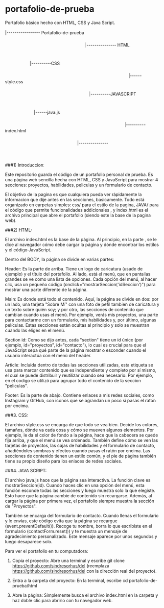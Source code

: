 # portafolio-de-prueba
Portafolio básico hecho con HTML, CSS y Java Script.

|----------------- Portafolio-de-pruebaㅤㅤㅤㅤㅤㅤㅤㅤㅤㅤㅤㅤㅤㅤㅤㅤㅤㅤㅤㅤㅤㅤㅤㅤㅤㅤㅤㅤㅤㅤㅤㅤㅤㅤㅤㅤㅤㅤㅤㅤㅤㅤㅤㅤㅤㅤㅤㅤㅤㅤㅤㅤㅤㅤㅤㅤㅤㅤㅤㅤㅤㅤㅤㅤㅤㅤㅤㅤㅤㅤㅤㅤㅤㅤㅤㅤㅤㅤ
|--------------- HTMLㅤㅤㅤㅤㅤㅤㅤㅤㅤㅤㅤㅤㅤㅤㅤㅤㅤㅤㅤㅤㅤㅤㅤㅤㅤㅤㅤㅤㅤㅤㅤㅤㅤㅤㅤㅤㅤㅤㅤㅤㅤㅤㅤㅤㅤㅤㅤㅤㅤㅤㅤㅤㅤㅤㅤㅤㅤㅤㅤㅤㅤㅤㅤㅤㅤㅤㅤㅤㅤㅤㅤㅤㅤㅤㅤㅤㅤㅤㅤㅤㅤㅤㅤㅤㅤㅤㅤㅤㅤㅤㅤ
|----------CSSㅤㅤㅤㅤㅤㅤㅤㅤㅤㅤㅤㅤㅤㅤㅤㅤㅤㅤㅤㅤㅤㅤㅤㅤㅤㅤㅤㅤㅤㅤㅤㅤㅤㅤㅤㅤㅤㅤㅤㅤㅤㅤㅤㅤㅤㅤㅤㅤㅤㅤㅤㅤㅤㅤㅤㅤㅤㅤㅤㅤㅤㅤㅤㅤㅤㅤㅤㅤㅤㅤㅤㅤㅤㅤㅤㅤㅤㅤㅤㅤㅤㅤㅤㅤㅤㅤㅤㅤㅤㅤㅤㅤㅤㅤㅤ
|------style.cssㅤㅤㅤㅤㅤㅤㅤㅤㅤㅤㅤㅤㅤㅤㅤㅤㅤㅤㅤㅤㅤㅤㅤㅤㅤㅤㅤㅤㅤㅤㅤㅤㅤㅤㅤㅤㅤㅤㅤㅤㅤㅤㅤㅤㅤㅤㅤㅤㅤㅤㅤㅤㅤㅤㅤㅤㅤㅤㅤㅤㅤㅤㅤㅤㅤㅤㅤㅤㅤㅤㅤㅤㅤㅤㅤㅤㅤㅤㅤㅤㅤㅤㅤㅤㅤㅤㅤㅤㅤㅤㅤㅤㅤㅤ
|----------JAVASCRIPTㅤㅤㅤㅤㅤㅤㅤㅤㅤㅤㅤㅤㅤㅤㅤㅤㅤㅤㅤㅤㅤㅤㅤㅤㅤㅤㅤㅤㅤㅤㅤㅤㅤㅤㅤㅤㅤㅤㅤㅤㅤㅤㅤㅤㅤㅤㅤㅤㅤㅤㅤㅤㅤㅤㅤㅤㅤㅤㅤㅤㅤㅤㅤㅤㅤㅤㅤㅤㅤㅤㅤㅤㅤㅤㅤㅤㅤㅤㅤㅤㅤㅤㅤㅤㅤㅤㅤㅤㅤㅤ
|------java.jsㅤㅤㅤㅤㅤㅤㅤㅤㅤㅤㅤㅤㅤㅤㅤㅤㅤㅤㅤㅤㅤㅤㅤㅤㅤㅤㅤㅤㅤㅤㅤㅤㅤㅤㅤㅤㅤㅤㅤㅤㅤㅤㅤㅤㅤㅤㅤㅤㅤㅤㅤㅤㅤㅤㅤㅤㅤㅤㅤㅤㅤㅤㅤㅤㅤㅤㅤㅤㅤㅤㅤㅤㅤㅤㅤㅤㅤㅤㅤㅤㅤㅤㅤㅤㅤㅤㅤㅤㅤㅤㅤㅤㅤㅤ
|----------index.htmlㅤㅤㅤㅤㅤㅤㅤㅤㅤㅤㅤㅤㅤㅤㅤㅤㅤㅤㅤㅤㅤㅤㅤㅤㅤㅤㅤㅤㅤㅤㅤㅤㅤㅤㅤㅤㅤㅤㅤㅤㅤㅤㅤㅤㅤㅤㅤㅤㅤㅤㅤㅤㅤㅤㅤㅤㅤㅤㅤㅤㅤㅤㅤㅤㅤㅤㅤㅤㅤㅤㅤㅤㅤㅤㅤㅤㅤㅤㅤㅤㅤㅤㅤㅤㅤㅤㅤㅤㅤㅤ
|---------------ㅤㅤㅤㅤㅤㅤㅤㅤㅤㅤㅤㅤㅤㅤㅤㅤㅤㅤㅤㅤㅤㅤㅤㅤㅤㅤㅤㅤㅤㅤㅤㅤㅤㅤㅤㅤㅤㅤㅤㅤㅤㅤㅤㅤㅤㅤㅤㅤㅤㅤㅤㅤㅤㅤㅤㅤㅤㅤㅤㅤㅤㅤㅤㅤㅤㅤㅤㅤㅤㅤㅤㅤㅤㅤㅤㅤㅤㅤㅤㅤㅤㅤㅤㅤㅤㅤㅤㅤ

  ###1) Introduccion:

Este repositorio guarda el código de un portafolio personal de prueba. Es una página web sencilla hecha con HTML, CSS y JavaScript para mostrar 4 secciones: proyectos, habilidades, peliculas y un formulario de contacto.

El objetivo de la pagina es que cualquiera pueda ver rápidamente la informacion que dije antes en las secciones, basicamente. Todo está organizado en carpetas simples: css/ para el estilo de la pagina, JAVA/ para el código que permite funcionalidades addicionales , y index.html es el archivo principal que abre el portafolio (siendo este la base de la pagina web).

  ###2) HTML:
     
El archivo index.html es la base de la página. Al principio, en la parte <head>, se le dice al navegador cómo debe cargar la página y dónde encontrar los estilos y el código JavaScript. 

Dentro del BODY, la página se divide en varias partes:

Header: Es la parte de arriba. Tiene un logo de caricatura (usado de ejemplo) y el título del portafolio. Al lado, está el menú, que en pantallas grandes se ve como una lista de opciones. Cada opción del menú, al hacer clic, usa un pequeño código (onclick="mostrarSeccion('idSeccion')") para mostrar una parte diferente de la página.

Main: Es donde está todo el contenido. Aquí, la página se divide en dos: por un lado, una tarjeta "Sobre Mí" con una foto de pefil tambien de caricatura y un texto sobre quién soy; y por otro, las secciones de contenido que cambian cuando usas el menú. Por ejemplo, verás mis proyectos, una parte para contactarme con un formulario, mis habilidades y, por último, algunas películas. Estas secciones están ocultas al principio y solo se muestran cuando las eliges en el menú.

Section id: Como se dijo antes, cada "section" tiene un id único (por ejemplo, id="proyectos", id="contacto"), lo cual es crucial para que el JavaScript sepa qué parte de la página mostrar o esconder cuando el usuario interactúa con el menú del header. 

Article: Incluida dentro de todas las secciones utilizadas, esta etiqueta se usa para marcar contenido que es independiente y completo por sí mismo, el cual se puede distribuir y reutilizar cuando sea necesario. Por ejemplo, en el codigo se utilizó para agrupar todo el contenido de la seccion "peliculas".

Footer: Es la parte de abajo. Contiene enlaces a mis redes sociales, como Instagram y GitHub, con iconos que se agrandan un poco si pasas el ratón por encima.

  ###3. CSS:

El archivo style.css se encarga de que todo se vea bien. Decide los colores, tamaños, dónde va cada cosa y cómo se mueven algunos elementos. Por ejemplo, le da el color de fondo a la página, hace que la cabecera se quede fija arriba, y que el menú se vea ordenado. También define cómo se ven las tarjetas de proyectos, las cajas de habilidades y el formulario de contacto, añadiéndoles sombras y efectos cuando pasas el ratón por encima. Las secciones de contenido tienen un estilo común, y el pie de página también tiene su propio diseño para los enlaces de redes sociales.

  ###4. JAVA SCRIPT:

El archivo java.js hace que la página sea interactiva. La función clave es mostrarSeccion(id). Cuando haces clic en una opción del menú, esta función esconde todas las secciones y luego muestra solo la que elegiste. Esto hace que la página cambie de contenido sin recargarse. Además, al cargar la página por primera vez, el portafolio siempre muestra la sección de "Proyectos".

También se encarga del formulario de contacto. Cuando llenas el formulario y lo envías, este código evita que la página se recargue (event.preventDefault()). Recoge tu nombre, borra lo que escribiste en el formulario (contactForm.reset()) y te muestra un mensaje de agradecimiento personalizado. Este mensaje aparece por unos segundos y luego desaparece solo.

Para ver el portafolio en tu computadora:

1) Copia el proyecto: Abre una terminal y escribe git clone https://github.com/sindresorhus/del (reemplaza https://github.com/sindresorhus/del con la dirección real del proyecto).

2) Entra a la carpeta del proyecto: En la terminal, escribe cd portafolio-de-prueba/html

3) Abre la página: Simplemente busca el archivo index.html en la carpeta y haz doble clic para abrirlo con tu navegador web.


